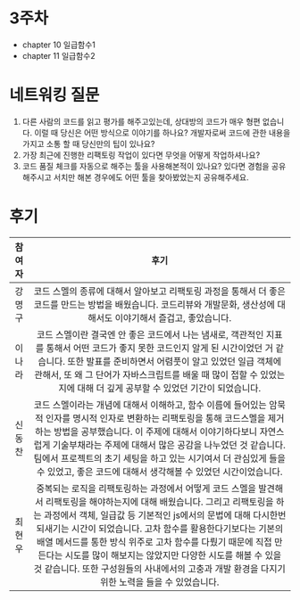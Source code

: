 # 3주차

- chapter 10 일급함수1
- chapter 11 일급함수2

# 네트워킹 질문

1. 다른 사람의 코드를 읽고 평가를 해주고있는데, 상대방의 코드가 매우 형편 없습니다. 이럴 때 당신은 어떤 방식으로 이야기를 하나요? 개발자로써 코드에 관한 내용을 가지고 소통 할 때 당신만의 팁이 있나요?
2. 가장 최근에 진행한 리팩토링 작업이 있다면 무엇을 어떻게 작업하셔나요?
3. 코드 품질 체크를 자동으로 해주는 툴을 사용해본적이 있나요? 있다면 경험을 공유해주시고 서치만 해본 경우에도 어떤 툴을 찾아봤었는지 공유해주세요.

# 후기

| 참여자 |                                                                                                                                                                                                                                                후기                                                                                                                                                                                                                                                 |
| :----: | :-------------------------------------------------------------------------------------------------------------------------------------------------------------------------------------------------------------------------------------------------------------------------------------------------------------------------------------------------------------------------------------------------------------------------------------------------------------------------------------------------: |
| 강명구 | 코드 스멜의 종류에 대해서 알아보고 리팩토링 과정을 통해서 더 좋은 코드를 만드는 방법을 배웠습니다. 코드리뷰와 개발문화, 생산성에 대해서도 이야기해서 즐겁고, 좋았습니다.                                                                                                  |
| 이나라 |                                                                                      코드 스멜이란 결국엔 안 좋은 코드에서 나는 냄새로, 객관적인 지표를 통해서 어떤 코드가 좋지 못한 코드인지 알게 된 시간이었던 거 같습니다. 또한 발표를 준비하면서 어렴풋이 알고 있었던 일급 객체에 관해서, 또 왜 그 단어가 자바스크립트를 배울 때 많이 접할 수 있었는지에 대해 더 깊게 공부할 수 있었던 기간이 되었습니다.                                                                                       |
| 신동찬 | 코드 스멜이라는 개념에 대해서 이해하고, 함수 이름에 들어있는 암묵적 인자를 명시적 인자로 변환하는 리팩토링을 통해 코드스멜을 제거하는 방법을 공부했습니다. 이 주제에 대해서 이야기하다보니 자연스럽게 기술부채라는 주제에 대해서 많은 공감을 나누었던 것 같습니다. 팀에서 프로젝트의 초기 세팅을 하고 있는 시기여서 더 관심있게 들을 수 있었고, 좋은 코드에 대해서 생각해볼 수 있었던 시간이었습니다. |
| 최현우 | 중복되는 로직을 리팩토링하는 과정에서 어떻게 코드 스멜을 발견해서 리팩토링을 해야하는지에 대해 배웠습니다. 그리고 리팩토링을 하는 과정에서 객체, 일급값 등 기본적인 js에서의 문법에 대해 다시한번 되새기는 시간이 되었습니다. 고차 함수를 활용한다기보다는 기본의 배열 메서드를 통한 방식 위주로 고차 함수를 다뤘기 때문에 직접 만든다는 시도를 많이 해보지는 않았지만 다양한 시도를 해볼 수 있을 것 같습니다. 또한 구성원들의 사내에서의 고충과 개발 환경을 다지기 위한 노력을 들을 수 있었습니다. |
